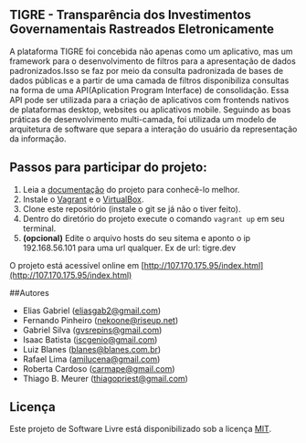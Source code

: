 ## TIGRE - Transparência dos Investimentos Governamentais Rastreados Eletronicamente

A plataforma TIGRE foi concebida não apenas como um aplicativo, mas um framework para o desenvolvimento de filtros para a apresentação de dados padronizados.Isso se faz por meio da consulta padronizada de bases de dados públicas e a partir de uma camada de filtros disponibiliza consultas na forma de uma API(Aplication Program Interface) de consolidação. Essa API pode ser utilizada para a criação de aplicativos com frontends nativos de plataformas desktop, websites ou aplicativos mobile. Seguindo as boas práticas de desenvolvimento multi-camada, foi utilizada um modelo de arquitetura de software que separa a interação do usuário da representação da informação.

## Passos para participar do projeto:

1. Leia a [documentação](https://github.com/hackatondasosc/tigre/wiki/O-Projeto) do projeto para conhecê-lo melhor.
2. Instale o [Vagrant](http://www.vagrantup.com/) e o [VirtualBox](https://www.virtualbox.org/).
2. Clone este repositório (instale o git se já não o tiver feito).
3. Dentro do diretório do projeto execute o comando `vagrant up` em seu terminal.
4. **(opcional)** Edite o arquivo hosts do seu sitema e aponto o ip 192.168.56.101 para uma url qualquer. Ex de url: tigre.dev

O projeto está acessível online em [http://107.170.175.95/index.html](http://107.170.175.95/index.html)

##Autores

* Elias Gabriel (eliasgab2@gmail.com)
* Fernando Pinheiro (nekoone@riseup.net) 
* Gabriel Silva (gvsrepins@gmail.com)   
* Isaac Batista (iscgenio@gmail.com)
* Luiz Blanes (blanes@blanes.com.br)
* Rafael Lima (amilucena@gmail.com)
* Roberta Cardoso (carmape@gmail.com)
* Thiago B. Meurer (thiagopriest@gmail.com)

## Licença

Este projeto de Software Livre está disponibilizado sob a licença [MIT](http://opensource.org/licenses/MIT).

